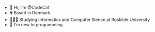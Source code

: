 - 👋 Hi, I’m @CodeCat
- ❣️ Based in Denmark
- 👩🏽‍💻 Studying Informatics and Computer Sience at Roskilde University 
- 👀 I'm new to programming 

<!---
Catharinaleth/Catharinaleth is a ✨ special ✨ repository because its `README.md` (this file) appears on your GitHub profile.
You can click the Preview link to take a look at your changes.
--->
